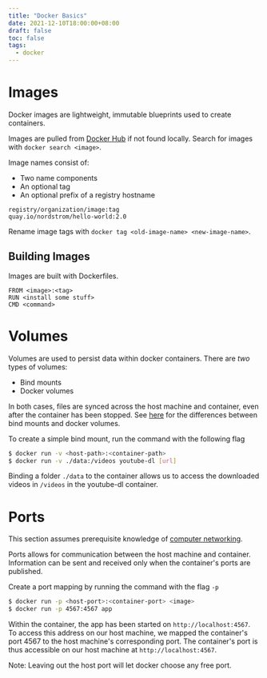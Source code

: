 ```yaml
---
title: "Docker Basics"
date: 2021-12-10T18:00:00+08:00
draft: false
toc: false
tags:
  - docker
---
```


# Images
Docker images are lightweight, immutable blueprints used to create containers.

Images are pulled from [Docker Hub](https://hub.docker.com/) if not found
locally. Search for images with `docker search <image>`.

Image names consist of:
- Two name components
- An optional tag
- An optional prefix of a registry hostname

```text
registry/organization/image:tag
quay.io/nordstrom/hello-world:2.0
```

Rename image tags with `docker tag <old-image-name> <new-image-name>`.

## Building Images
Images are built with Dockerfiles.

```docker
FROM <image>:<tag>
RUN <install some stuff>
CMD <command>
```

# Volumes
Volumes are used to persist data within docker containers. There are
*two* types of volumes:
- Bind mounts
- Docker volumes

In both cases, files are synced across the host machine and container, even
after the container has been stopped. See [here]() for the differences between
bind mounts and docker volumes.

To create a simple bind mount, run the command with the following flag

```bash
$ docker run -v <host-path>:<container-path>
$ docker run -v ./data:/videos youtube-dl [url]
```

Binding a folder `./data` to the container allows us to access the downloaded
videos in `/videos` in the youtube-dl container.

# Ports
This section assumes prerequisite knowledge of [computer networking]().

Ports allows for communication between the host machine and container.
Information can be sent and received only when the container's ports are
published.

Create a port mapping by running the command with the flag `-p`
```bash
$ docker run -p <host-port>:<container-port> <image>
$ docker run -p 4567:4567 app
```

Within the container, the app has been started on `http://localhost:4567`. To
access this address on our host machine, we mapped the container's port 4567 to
the host machine's corresponding port. The container's port is thus accessible
on our host machine at `http://localhost:4567`.

Note: Leaving out the host port will let docker choose any free port.
